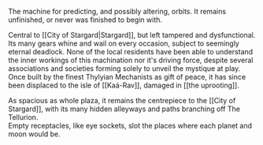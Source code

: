 The machine for predicting, and possibly altering, orbits. 
It remains unfinished, or never was finished to begin with.

Central to [[City of Stargard|Stargard]], but left tampered and dysfunctional. Its many gears whine and wail on every occasion, subject to seemingly eternal deadlock. None of the local residents have been able to understand the inner workings of this machination nor it's driving force, despite several associations and societies forming solely to unveil the mystique at play. 
Once built by the finest Thylyian Mechanists as gift of peace, it has since been displaced to the isle of [[Kaá-Rav]], damaged in [[the uprooting]]. 

As spacious as whole plaza, it remains the centrepiece to the [[City of Stargard]], with its many hidden alleyways and paths branching off The Tellurion.   
Empty receptacles, like eye sockets, slot the places where each planet and moon would be. 